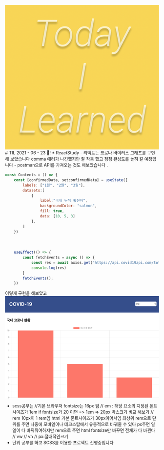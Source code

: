 <img src="TILimage.png" align="center" />
# TIL 2021 - 06 - 23 📖!
* ReactStudy
- 리액트는 코로나 바이러스 그래프를 구현해 보았습니다 comma 애러가 나긴했지만 잘 작동 했고 점점 완성도를 높혀 갈 예정입니다 
- postman으로 API를 가져오는 것도 해보았습니다 .

```js
const Contents = () => {
    const [confirmedData, setconfirmedData] = useState({
        labels: ["1월", "2월", "3월"],
        datasets:[
            {
                label:"국내 누적 확진자",
                backgroundColor: "salmon",
                fill: true,
                data: [10, 5, 3]
            },
        ]
    })



    useEffect(() => {
        const fetchEvents = async () => {
            const res = await axios.get("https://api.covid19api.com/total/dayone/country/kr")
            console.log(res)
        }
        fetchEvents();
    })
```
이렇게 구현을 해보았고 
<img src="corona.png" align='center'/>

- scss공부는 
//기본 브라우저 fontsize는 16px 임 
// em : 해당 요소의 지정된 폰트 사이즈가 1em if fontsize가 20 이면 => 1em => 20px   박스크기 비교 해보기
// rem 10px이 1 rem임 html 기본 폰트사이즈가 30px이어서임 최상위 rem으로 단위를 주면 나중에 모바일이나 데크스탑에서 유동적으로 바꿔줄 수 있다 px주면 일일이 다 바꿔줘여하지만 rem으로 주면 html fontsize만 바꾸면 전체가 다 바뀐다 
// vw 
// vh 
// px:절대적인크기
- 단위 공부를 하고 SCSS를 이용한 프로젝트 진행중입니다